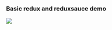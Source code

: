 ### Basic redux and reduxsauce demo

![](https://github.com/ravirupareliya/Redux-ReduxSauce-Demo/tree/master/demo/demo.gif)